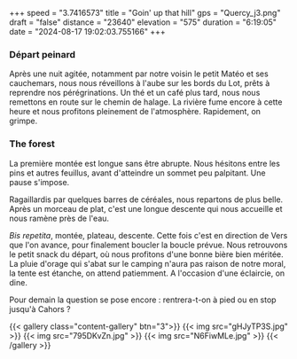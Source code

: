 +++
speed = "3.7416573"
title = "Goin' up that hill"
gps = "Quercy_j3.png"
draft = "false"
distance = "23640"
elevation = "575"
duration = "6:19:05"
date = "2024-08-17 19:02:03.755166"
+++
### Départ peinard 
Après une nuit agitée, notamment par notre voisin le petit Matéo et ses cauchemars, nous nous réveillons à l'aube sur les bords du Lot, prêts à reprendre nos pérégrinations.
Un thé et un café plus tard, nous nous remettons en route sur le chemin de halage. 
La rivière fume encore à cette heure et nous profitons pleinement de l'atmosphère. 
Rapidement, on grimpe. 

### The forest
La première montée est longue sans être abrupte. Nous hésitons entre les pins et autres feuillus, avant d'atteindre un sommet peu palpitant. Une pause s'impose. 

Ragaillardis par quelques barres de céréales, nous repartons de plus belle. Après un morceau de plat, c'est une longue descente qui nous accueille et nous ramène près de l'eau.

_Bis repetita_, montée, plateau, descente. Cette fois c'est en direction de Vers que l'on avance, pour finalement boucler la boucle prévue. Nous retrouvons le petit snack du départ, où nous profitons d'une bonne bière bien méritée. La pluie d'orage qui s'abat sur le camping n'aura pas raison de notre moral, la tente est étanche, on attend patiemment. A l'occasion d'une éclaircie, on dine.

Pour demain la question se pose encore : rentrera-t-on à pied ou en stop jusqu'à Cahors ?

{{< gallery class="content-gallery" btn="3">}}
{{< img src="gHJyTP3S.jpg" >}}
{{< img src="795DKvZn.jpg" >}}
{{< img src="N6FiwMLe.jpg" >}}
{{< /gallery >}}

